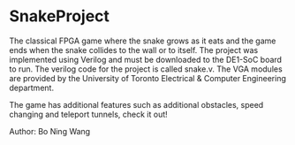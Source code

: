 # SnakeProject
The classical FPGA game where the snake grows as it eats and the game ends when the snake collides to the wall or to itself. The project was implemented using Verilog and must be downloaded to the DE1-SoC board to run. The verilog code for the project is called snake.v. The VGA modules are provided by the University of Toronto Electrical & Computer Engineering department.

The game has additional features such as additional obstacles, speed changing and teleport tunnels, check it out! 

Author: Bo Ning Wang
